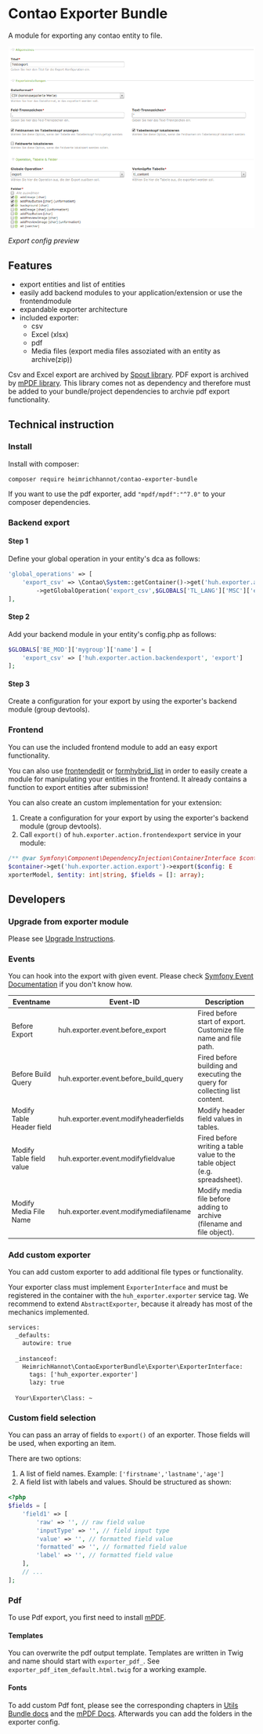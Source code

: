 # Contao Exporter Bundle 

A module for exporting any contao entity to file.

![Contao Exporter Bundle Backend Config Preview](docs/img/screenshot.png)

*Export config preview*

## Features

- export entities and list of entities
- easily add backend modules to your application/extension or use the frontendmodule
- expandable exporter architecture
- included exporter:
    - csv
    - Excel (xlsx)
    - pdf
    - Media files (export media files assoziated with an entity as archive(zip))
    
Csv and Excel export are archived by [Spout library](https://github.com/box/spout).
PDF export is archived by [mPDF library](https://github.com/mpdf/mpdf). This library comes not as dependency and therefore must be added to your bundle/project dependencies to archvie pdf export functionality.

## Technical instruction

### Install 

Install with composer:

```
composer require heimrichhannot/contao-exporter-bundle
```

If you want to use the pdf exporter, add `"mpdf/mpdf":"^7.0"` to your composer dependencies.

### Backend export

#### Step 1
Define your global operation in your entity's dca as follows:

```php
'global_operations' => [
    'export_csv' => \Contao\System::getContainer()->get('huh.exporter.action.backendexport')
        ->getGlobalOperation('export_csv',$GLOBALS['TL_LANG']['MSC']['export_csv'])
],
```

#### Step 2
Add your backend module in your entity's config.php as follows:

```php
$GLOBALS['BE_MOD']['mygroup']['name'] = [
    'export_csv' => ['huh.exporter.action.backendexport', 'export']
];
```

#### Step 3
Create a configuration for your export by using the exporter's backend module (group devtools).

### Frontend
You can use the included frontend module to add an easy export functionality. 

You can also use [frontendedit](https://github.com/heimrichhannot/contao-frontendedit) or [formhybrid_list](https://github.com/heimrichhannot/contao-formhybrid_list) in order to easily create a module for manipulating your entities in the frontend. It already contains a function to export entities after submission!

You can also create an custom implementation for your extension:

1) Create a configuration for your export by using the exporter's backend module (group devtools).
2) Call `export()` of `huh.exporter.action.frontendexport` service in your module:

```php
/** @var Symfony\Component\DependencyInjection\ContainerInterface $container */
$container->get('huh.exporter.action.export')->export($config: E
xporterModel, $entity: int|string, $fields = []: array);
```

## Developers

### Upgrade from exporter module

Please see [Upgrade Instructions](UPGRADE.md).

### Events

You can hook into the export with given event. Please check [Symfony Event Documentation](https://symfony.com/doc/3.4/event_dispatcher.html) if you don't know how. 

Eventname                 | Event-ID                              | Description
--------------------------|---------------------------------------|------------
Before Export             | huh.exporter.event.before_export      | Fired before start of export. Customize file name and file path.
Before Build Query        | huh.exporter.event.before_build_query | Fired before building and executing the query for collecting list content. 
Modify Table Header field | huh.exporter.event.modifyheaderfields | Modify header field values in tables.
Modify Table field value  | huh.exporter.event.modifyfieldvalue   | Fired before writing a table value to the table object (e.g. spreadsheet).
Modify Media File Name    | huh.exporter.event.modifymediafilename| Modify media file before adding to archive (filename and file object). 

### Add custom exporter

You can add custom exporter to add additional file types or functionality. 

Your exporter class must implement `ExporterInterface` and must be registered in the container with the `huh_exporter.exporter` service tag. We recommend to extend `AbstractExporter`, because it already has most of the mechanics implemented. 

```
services:
  _defaults:
    autowire: true

  _instanceof:
    HeimrichHannot\ContaoExporterBundle\Exporter\ExporterInterface:
      tags: ['huh_exporter.exporter']
      lazy: true
      
  Your\Exporter\Class: ~
```

### Custom field selection

You can pass an array of fields to `export()` of an exporter. Those fields will be used, when exporting an item.

There are two options:
1) A list of field names. Example: `['firstname','lastname','age']`
2) A field list with labels and values. Should be structured as shown:

```php
<?php 
$fields = [
    'field1' => [
        'raw' => '', // raw field value
        'inputType' => '', // field input type 
        'value' => '', // formatted field value
        'formatted' => '', // formatted field value
        'label' => '', // formatted field value
    ],
    // ...
];

```

### Pdf

To use Pdf export, you first need to install [mPDF][1].

#### Templates

You can overwrite the pdf output template. Templates are written in Twig and name should start with `exporter_pdf_`. See `exporter_pdf_item_default.html.twig` for a working example.

#### Fonts

To add custom Pdf font, please see the corresponding chapters in [Utils Bundle docs][3] and the [mPDF Docs][4]. Afterwards you can add the folders in the exporter config.

[1]: https://mpdf.github.io
[3]: https://github.com/heimrichhannot/contao-utils-bundle/blob/master/docs/utils/pdf/pdf_writer.md#use-custom-fonts
[4]: https://mpdf.github.io/fonts-languages/fonts-in-mpdf-7-x.html